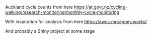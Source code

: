 Auckland cycle counts from here
https://at.govt.nz/cycling-walking/research-monitoring/monthly-cycle-monitoring

With inspiration for analysis from here
https://awcc.mrcagney.works/

And probably a Shiny project at some stage
